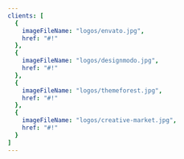 ```yaml
---
clients: [
  {
    imageFileName: "logos/envato.jpg",
    href: "#!"
  },
  {
    imageFileName: "logos/designmodo.jpg",
    href: "#!"
  },
  {
    imageFileName: "logos/themeforest.jpg",
    href: "#!"
  },
  {
    imageFileName: "logos/creative-market.jpg",
    href: "#!"
  }
]
---
```

